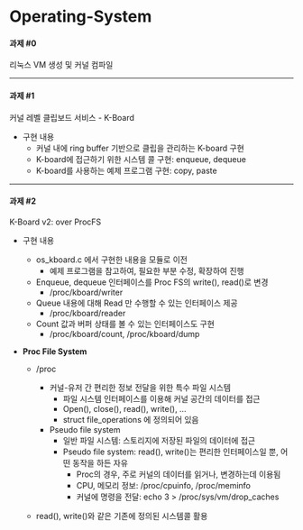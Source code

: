 # Operating-System

#### 과제 #0
리눅스 VM 생성 및 커널 컴파일

<hr>

#### 과제 #1
커널 레벨 클립보드 서비스 - K-Board   

* 구현 내용
  * 커널 내에 ring buffer 기반으로 클립을 관리하는 K-board 구현
  * K-board에 접근하기 위한 시스템 콜 구현: enqueue, dequeue
  * K-board를 사용하는 예제 프로그램 구현: copy, paste

<hr>

#### 과제 #2
K-Board v2: over ProcFS   

* 구현 내용
  * os_kboard.c 에서 구현한 내용을 모듈로 이전
    * 예제 프로그램을 참고하여, 필요한 부분 수정, 확장하여 진행
  * Enqueue, dequeue 인터페이스를 Proc FS의 write(), read()로 변경
    * /proc/kboard/writer
  * Queue 내용에 대해 Read 만 수행할 수 있는 인터페이스 제공
    * /proc/kboard/reader
  * Count 값과 버퍼 상태를 볼 수 있는 인터페이스도 구현
    * /proc/kboard/count, /proc/kboard/dump
    

* **Proc File System**
  * /proc
    * 커널-유저 간 편리한 정보 전달을 위한 특수 파일 시스템
      * 파일 시스템 인터페이스를 이용해 커널 공간의 데이터를 접근
      * Open(), close(), read(), write(), …
      * struct file_operations 에 정의되어 있음
    * Pseudo file system
      * 일반 파일 시스템: 스토리지에 저장된 파일의 데이터에 접근
      * Pseudo file system: read(), write()는 편리한 인터페이스일 뿐, 어떤 동작을 하든 자유
        * Proc의 경우, 주로 커널의 데이터를 읽거나, 변경하는데 이용됨
        * CPU, 메모리 정보: /proc/cpuinfo, /proc/meminfo
        * 커널에 명령을 전달: echo 3 > /proc/sys/vm/drop_caches
        
  * read(), write()와 같은 기존에 정의된 시스템콜 활용

